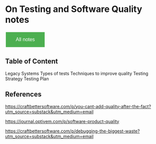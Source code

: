 #  On Testing and Software Quality notes

<style>
  .back-button {
    background-color: #4CAF50; /* Green */
    border: none;
    color: white;
    padding: 15px 32px;
    text-align: center;
    text-decoration: none;
    display: inline-block;
    font-size: 16px;
    margin: 4px 2px;
    cursor: pointer;
  }
</style>

<button class="back-button" onclick="window.location.href='https://matiaspakua.github.io/tech.notes.io'">All notes</button>

## Table of Content

Legacy Systems
Types of tests
Techniques to improve quality
Testing Strategy
Testing Plan

## References

https://craftbettersoftware.com/p/you-cant-add-quality-after-the-fact?utm_source=substack&utm_medium=email

https://journal.optivem.com/p/software-product-quality

https://craftbettersoftware.com/p/debugging-the-biggest-waste?utm_source=substack&utm_medium=email

